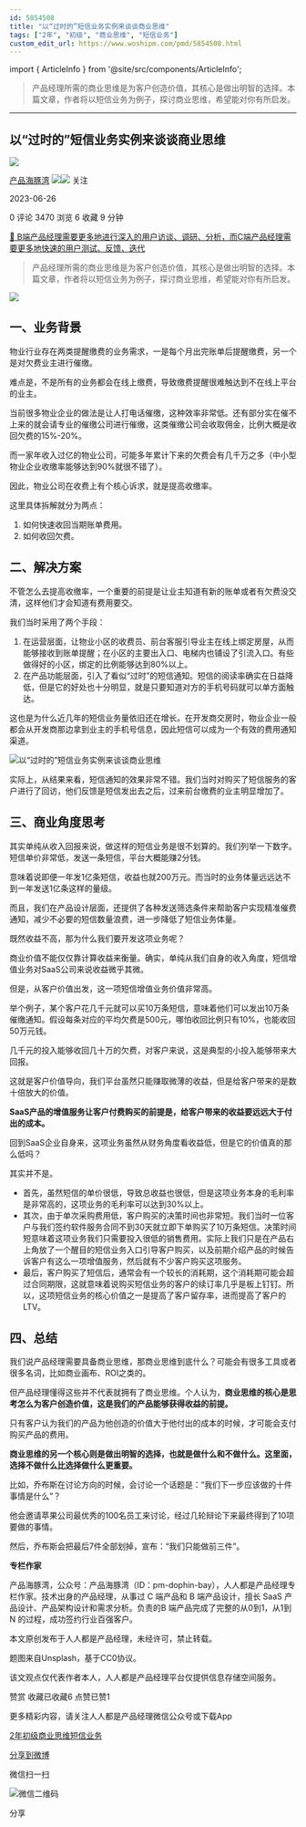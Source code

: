 ```yaml
---
id: 5854508
title: "以“过时的”短信业务实例来谈谈商业思维"
tags: ["2年", "初级", "商业思维", "短信业务"]
custom_edit_url: https://www.woshipm.com/pmd/5854508.html
---
```

import { ArticleInfo } from '@site/src/components/ArticleInfo';

<ArticleInfo
    author="产品海豚湾"
    authorLink="https://www.woshipm.com/u/1323457"
    published="2023-06-26"
    views={3470}
    comments={0}
    collects={6}
/>

> 产品经理所需的商业思维是为客户创造价值，其核心是做出明智的选择。本篇文章，作者将以短信业务为例子，探讨商业思维，希望能对你有所启发。

---

## 以“过时的”短信业务实例来谈谈商业思维

[![](https://static.woshipm.com/APP_U_202211_20221129202720_175.jpg?imageView2/1/w/72/h/72/q/100)](https://www.woshipm.com/u/1323457)

[产品海豚湾](https://www.woshipm.com/u/1323457) ![](https://static.woshipm.com/tag/1121_1@2x.png)![](https://static.woshipm.com/tag/2105_1@2x.png) 关注

2023-06-26

0 评论 3470 浏览 6 收藏 9 分钟

[🔗 B端产品经理需要更多地进行深入的用户访谈、调研、分析，而C端产品经理需要更多地快速的用户测试、反馈、迭代](https://ke.qidianla.com/courses/bcpm)

> 产品经理所需的商业思维是为客户创造价值，其核心是做出明智的选择。本篇文章，作者将以短信业务为例子，探讨商业思维，希望能对你有所启发。

![](https://image.woshipm.com/2023/04/17/6f83d084-dcf5-11ed-897e-00163e0b5ff3.png)

## 一、业务背景

物业行业存在两类提醒缴费的业务需求，一是每个月出完账单后提醒缴费，另一个是对欠费业主进行催缴。

难点是，不是所有的业务都会在线上缴费，导致缴费提醒很难触达到不在线上平台的业主。

当前很多物业企业的做法是让人打电话催缴，这种效率非常低。还有部分实在催不上来的就会请专业的催缴公司进行催缴，这类催缴公司会收取佣金，比例大概是收回欠费的15%-20%。

而一家年收入过亿的物业公司，可能多年累计下来的欠费会有几千万之多（中小型物业企业收缴率能够达到90%就很不错了）。

因此，物业公司在收费上有个核心诉求，就是提高收缴率。

这里具体拆解就分为两点：

1.  如何快速收回当期账单费用。
2.  如何收回欠费。

## 二、解决方案

不管怎么去提高收缴率，一个重要的前提是让业主知道有新的账单或者有欠费没交清，这样他们才会知道有费用要交。

我们当时采用了两个手段：

1.  在运营层面，让物业小区的收费员、前台客服引导业主在线上绑定房屋，从而能够接收到账单提醒；在小区的主要出入口、电梯内也铺设了引流入口。有些做得好的小区，绑定的比例能够达到80%以上。
2.  在产品功能层面，引入了看似“过时”的短信通知。短信的阅读率确实在日益降低，但是它的好处也十分明显，就是只要知道对方的手机号码就可以单方面触达。

这也是为什么近几年的短信业务量依旧还在增长。在开发商交房时，物业企业一般都会从开发商那边拿到业主的手机号信息，因此短信可以成为一个有效的费用通知渠道。

![以“过时的”短信业务实例来谈谈商业思维](https://image.woshipm.com/wp-files/2023/06/C8PBphkekK6TsGGWfLWy.png)

实际上，从结果来看，短信通知的效果非常不错。我们当时对购买了短信服务的客户进行了回访，他们反馈是短信发出去之后，过来前台缴费的业主明显增加了。

## 三、商业角度思考

其实单纯从收入回报来说，做这样的短信业务是很不划算的。我们列举一下数字。短信单价非常低，发送一条短信，平台大概能赚2分钱。

意味着说即便一年发1亿条短信，收益也就200万元。而当时的业务体量远远达不到一年发送1亿条这样的量级。

而且，我们在产品设计层面，还提供了各种发送筛选条件来帮助客户实现精准催费通知，减少不必要的短信数量浪费，进一步降低了短信业务体量。

既然收益不高，那为什么我们要开发这项业务呢？

商业价值不能仅仅靠计算收益来衡量。确实，单纯从我们自身的收入角度，短信增值业务对SaaS公司来说收益微乎其微。

但是，从客户价值出发，这一项短信增值业务价值非常高。

举个例子，某个客户花几千元就可以买10万条短信，意味着他们可以发出10万条催缴通知。假设每条对应的平均欠费是500元，哪怕收回比例只有10%，也能收回50万元钱。

几千元的投入能够收回几十万的欠费，对客户来说，这是典型的小投入能够带来大回报。

这就是客户价值导向，我们平台虽然只能赚取微薄的收益，但是给客户带来的是数十倍放大的价值。

**SaaS产品的增值服务让客户付费购买的前提是，给客户带来的收益要远远大于付出的成本。**

回到SaaS企业自身来，这项业务虽然从财务角度看收益低，但是它的价值真的那么低吗？

其实并不是。

*   首先，虽然短信的单价很低，导致总收益也很低，但是这项业务本身的毛利率是非常高的，这项业务的毛利率可以达到30%以上。
*   其次，由于单次采购费用低，客户购买的决策时间也非常短。我们当时一位客户与我们签约软件服务合同不到30天就立即下单购买了10万条短信。决策时间短意味着这项业务我们只需要投入很低的销售费用。实际上我们只是在产品右上角放了一个醒目的短信业务入口引导客户购买，以及前期介绍产品的时候告诉客户有这么一项增值服务，然后就有不少客户购买这项服务。
*   最后，客户购买了短信后，通常会有一个较长的消耗期，这个消耗期可能会超过合同期限，这就意味着说购买短信业务的客户的续订率几乎是板上钉钉。所以，这项短信业务的核心价值之一是提高了客户留存率，进而提高了客户的LTV。

## 四、总结

我们说产品经理需要具备商业思维，那商业思维到底什么？可能会有很多工具或者很多名词，比如商业画布、ROI之类的。

但产品经理懂得这些并不代表就拥有了商业思维。个人认为，**商业思维的核心是思考怎么为客户创造价值，这是我们的产品能够获得收益的前提。**

只有客户认为我们的产品为他创造的价值大于他付出的成本的时候，才可能会支付购买产品的费用。

**商业思维的另一个核心则是做出明智的选择，也就是做什么和不做什么。这里面，选择不做什么比选择做什么更重要。**

比如，乔布斯在讨论方向的时候，会讨论一个话题是：“我们下一步应该做的十件事情是什么”？

他会邀请苹果公司最优秀的100名员工来讨论，经过几轮辩论下来最终得到了10项要做的事情。

然后，乔布斯会把最后7件全部划掉，宣布：“我们只能做前三件”。

**专栏作家**

产品海豚湾，公众号：产品海豚湾（ID：pm-dophin-bay），人人都是产品经理专栏作家。技术出身的产品经理，从事过 C 端产品和 B 端产品设计，擅长 SaaS 产品设计、产品架构设计和需求分析。负责的B 端产品完成了完整的从0到1，从1到 N 的过程，成功签约行业百强客户。

本文原创发布于人人都是产品经理，未经许可，禁止转载。

题图来自Unsplash，基于CC0协议。

该文观点仅代表作者本人，人人都是产品经理平台仅提供信息存储空间服务。

赞赏 收藏已收藏6 点赞已赞1

更多精彩内容，请关注人人都是产品经理微信公众号或下载App

[2年](https://www.woshipm.com/tag/2%e5%b9%b4)[初级](https://www.woshipm.com/tag/%e5%88%9d%e7%ba%a7)[商业思维](https://www.woshipm.com/tag/%e5%95%86%e4%b8%9a%e6%80%9d%e7%bb%b4)[短信业务](https://www.woshipm.com/tag/%e7%9f%ad%e4%bf%a1%e4%b8%9a%e5%8a%a1)

[分享到微博](https://service.weibo.com/share/share.php?appkey=2775287854&title=以“过时的”短信业务实例来谈谈商业思维&url=https://www.woshipm.com/pmd/5854508.html&pic=https://image.woshipm.com/2023/04/17/6f83d084-dcf5-11ed-897e-00163e0b5ff3.png)

微信扫一扫

![微信二维码](https://api.pwmqr.com/qrcode/create/?url=https://www.woshipm.com/pmd/5854508.html)

分享